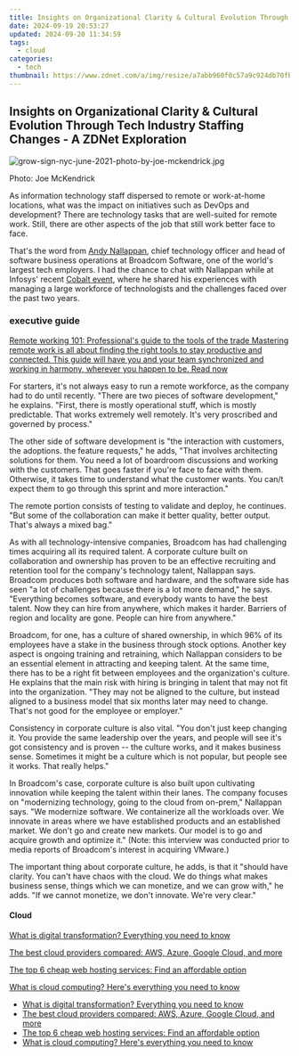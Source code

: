 ```yaml
---
title: Insights on Organizational Clarity & Cultural Evolution Through Tech Industry Staffing Changes - A ZDNet Exploration
date: 2024-09-19 20:53:27
updated: 2024-09-20 11:34:59
tags:
  - cloud
categories:
  - tech
thumbnail: https://www.zdnet.com/a/img/resize/a7abb960f0c57a9c924db70fbe69f46267b4d28c/2022/05/25/ac223442-276e-4e1d-8b60-d32274ae3aec/grow-sign-nyc-june-2021-photo-by-joe-mckendrick.jpg?width=278&height=156&fit=crop&auto=webp
---
```


## Insights on Organizational Clarity & Cultural Evolution Through Tech Industry Staffing Changes - A ZDNet Exploration

![grow-sign-nyc-june-2021-photo-by-joe-mckendrick.jpg](https://www.zdnet.com/a/img/resize/0186d5e67f768c73ebaf154a8312319451b07fd0/2022/05/25/ac223442-276e-4e1d-8b60-d32274ae3aec/grow-sign-nyc-june-2021-photo-by-joe-mckendrick.jpg?auto=webp&width=1280)

Photo: Joe McKendrick

As information technology staff dispersed to remote or work-at-home locations, what was the impact on initiatives such as DevOps and development? There are technology tasks that are well-suited for remote work. Still, there are other aspects of the job that still work better face to face. 

That's the word from [Andy Nallappan](https://www.linkedin.com/in/nallappan/), chief technology officer and head of software business operations at Broadcom Software, one of the world's largest tech employers. I had the chance to chat with Nallappan while at Infosys' recent [Cobalt event](https://www.infosys.com/infosys-cobalt-world-tour-nyc.html), where he shared his experiences with managing a large workforce of technologists and the challenges faced over the past two years. 

### executive guide

[Remote working 101: Professional's guide to the tools of the trade Mastering remote work is all about finding the right tools to stay productive and connected. This guide will have you and your team synchronized and working in harmony, wherever you happen to be.  Read now](https://www.zdnet.com/article/remote-working-101-professionals-guide-to-the-tools-of-the-trade/)

For starters, it's not always easy to run a remote workforce, as the company had to do until recently. "There are two pieces of software development," he explains. "First, there is mostly operational stuff, which is mostly predictable. That works extremely well remotely. It's very proscribed and governed by process." 

The other side of software development is "the interaction with customers, the adoptions. the feature requests," he adds, "That involves architecting solutions for them. You need a lot of boardroom discussions and working with the customers. That goes faster if you're face to face with them. Otherwise, it takes time to understand what the customer wants. You can/t expect them to go through this sprint and more interaction."

The remote portion consists of testing to validate and deploy, he continues. "But some of the collaboration can make it better quality, better output. That's always a mixed bag."

As with all technology-intensive companies, Broadcom has had challenging times acquiring all its required talent. A corporate culture built on collaboration and ownership has proven to be an effective recruiting and retention tool for the company's technology talent, Nallappan says. Broadcom produces both software and hardware, and the software side has seen "a lot of challenges because there is a lot more demand," he says. "Everything becomes software, and everybody wants to have the best talent. Now they can hire from anywhere, which makes it harder. Barriers of region and locality are gone. People can hire from anywhere."

Broadcom, for one, has a culture of shared ownership, in which 96% of its employees have a stake in the business through stock options. Another key aspect is ongoing training and retraining, which Nallappan considers to be an essential element in attracting and keeping talent. At the same time, there has to be a right fit between employees and the organization's culture. He explains that the main risk with hiring is bringing in talent that may not fit into the organization. "They may not be aligned to the culture, but instead aligned to a business model that six months later may need to change. That's not good for the employee or employer."

Consistency in corporate culture is also vital. "You don't just keep changing it. You provide the same leadership over the years, and people will see it's got consistency and is proven -- the culture works, and it makes business sense. Sometimes it might be a culture which is not popular, but people see it works. That really helps."

In Broadcom's case, corporate culture is also built upon cultivating innovation while keeping the talent within their lanes. The company focuses on "modernizing technology, going to the cloud from on-prem," Nallappan says. "We modernize software. We containerize all the workloads over. We innovate in areas where we have established products and an established market. We don't go and create new markets. Our model is to go and acquire growth and optimize it." (Note: this interview was conducted prior to media reports of Broadcom's interest in acquiring VMware.) 

The important thing about corporate culture, he adds, is that it "should have clarity. You can't have chaos with the cloud. We do things what makes business sense, things which we can monetize, and we can grow with," he adds. "If we cannot monetize, we don't innovate. We're very clear." 

#### Cloud

[​What is digital transformation? Everything you need to know](https://www.zdnet.com/article/what-is-digital-transformation-everything-you-need-to-know-about-how-technology-is-reshaping/ "​What is digital transformation? Everything you need to know")

[The best cloud providers compared: AWS, Azure, Google Cloud, and more](https://www.zdnet.com/article/the-top-cloud-providers-of-2021-aws-microsoft-azure-google-cloud-hybrid-saas/ "The best cloud providers compared: AWS, Azure, Google Cloud, and more")

[The top 6 cheap web hosting services: Find an affordable option](https://www.zdnet.com/article/best-cheap-web-hosting/ "The top 6 cheap web hosting services: Find an affordable option")

[What is cloud computing? Here's everything you need to know](https://www.zdnet.com/article/what-is-cloud-computing-everything-you-need-to-know-about-the-cloud/ "What is cloud computing? Here's everything you need to know")

* [​What is digital transformation? Everything you need to know](https://www.zdnet.com/article/what-is-digital-transformation-everything-you-need-to-know-about-how-technology-is-reshaping/ "​What is digital transformation? Everything you need to know")
* [The best cloud providers compared: AWS, Azure, Google Cloud, and more](https://www.zdnet.com/article/the-top-cloud-providers-of-2021-aws-microsoft-azure-google-cloud-hybrid-saas/ "The best cloud providers compared: AWS, Azure, Google Cloud, and more")
* [The top 6 cheap web hosting services: Find an affordable option](https://www.zdnet.com/article/best-cheap-web-hosting/ "The top 6 cheap web hosting services: Find an affordable option")
* [What is cloud computing? Here's everything you need to know](https://www.zdnet.com/article/what-is-cloud-computing-everything-you-need-to-know-about-the-cloud/ "What is cloud computing? Here's everything you need to know")

<ins class="adsbygoogle"
     style="display:block"
     data-ad-format="autorelaxed"
     data-ad-client="ca-pub-7571918770474297"
     data-ad-slot="1223367746"></ins>



<ins class="adsbygoogle"
     style="display:block"
     data-ad-client="ca-pub-7571918770474297"
     data-ad-slot="8358498916"
     data-ad-format="auto"
     data-full-width-responsive="true"></ins>
